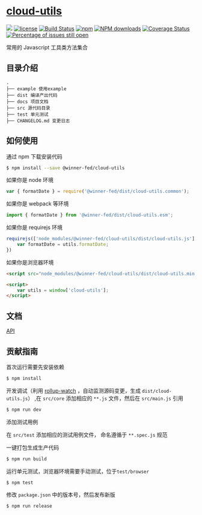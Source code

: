 # [cloud-utils](https://github.com/cloud-templates/cloud-utils)
[![](https://img.shields.io/badge/Powered%20by-cloud--utils-brightgreen.svg)](https://github.com/cloud-templates/cloud-utils)
[![license](https://img.shields.io/badge/license-MIT-blue.svg)](https://github.com/yanhaijing/cloud-templates/blob/master/LICENSE)
[![Build Status](https://travis-ci.org/cloud-templates/cloud-utils.svg?branch=master)](https://travis-ci.org/cloud-templates/cloud-utils)
[![npm](https://img.shields.io/badge/npm-0.1.0-orange.svg)](https://www.npmjs.com/package/@winner-fed/cloud-utils)
[![NPM downloads](http://img.shields.io/npm/dm/cloud-utils.svg?style=flat-square)](http://www.npmtrends.com/@winner-fed/cloud-utils)
[![Coverage Status](https://coveralls.io/repos/github/cloud-templates/cloud-utils/badge.svg)](https://coveralls.io/github/cloud-templates/cloud-utils)
[![Percentage of issues still open](http://isitmaintained.com/badge/open/cloud-templates/cloud-utils.svg)](http://isitmaintained.com/project/cloud-templates/cloud-utils "Percentage of issues still open")

常用的 Javascript 工具类方法集合

## 目录介绍

```
.
├── example 使用example
├── dist 编译产出代码
├── docs 项目文档
├── src 源代码目录
├── test 单元测试
├── CHANGELOG.md 变更日志
```

## 如何使用
通过 npm 下载安装代码

```bash
$ npm install --save @winner-fed/cloud-utils
```

如果你是 node 环境

```js
var { formatDate } = require('@winner-fed/dist/cloud-utils.common');
```

如果你是 webpack 等环境

```js
import { formatDate } from '@winner-fed/dist/cloud-utils.esm';
```

如果你是 requirejs 环境

```js
requirejs(['node_modules/@winner-fed/cloud-utils/dist/cloud-utils.js'], function (utils) {
    var formatDate = utils.formatDate;
})
```

如果你是浏览器环境

```html
<script src="node_modules/@winner-fed/cloud-utils/dist/cloud-utils.min.js"></script>

<script>
    var utils = window['cloud-utils'];
</script>
```

## 文档
[API](https://cloud-templates.github.io/cloud-utils/)

## 贡献指南
首次运行需要先安装依赖

```bash
$ npm install
```
开发调试（利用 [rollup-watch](https://github.com/rollup/rollup-watch) ，自动监测源码变更，生成 `dist/cloud-utils.js`）
,在 `src/core` 添加相应的 `**.js` 文件，然后在 `src/main.js` 引用

```bash
$ npm run dev
```

添加测试用例

在 `src/test` 添加相应的测试用例文件， 命名遵循于 `**.spec.js` 规范

一键打包生成生产代码

```bash
$ npm run build
```

运行单元测试，浏览器环境需要手动测试，位于`test/browser`

```bash
$ npm test
```

修改 `package.json` 中的版本号，然后发布新版

```bash
$ npm run release
```
